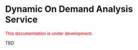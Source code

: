 # Dynamic On Demand Analysis Service
<span style="color:red"> This documentation is under development. </span>

TBD


